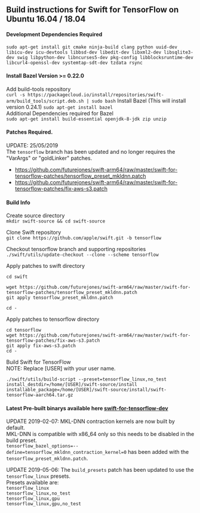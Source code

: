## Build instructions for Swift for TensorFlow on Ubuntu 16.04 / 18.04

#### Development Dependencies Required
```sudo apt-get install git cmake ninja-build clang python uuid-dev libicu-dev icu-devtools libbsd-dev libedit-dev libxml2-dev libsqlite3-dev swig libpython-dev libncurses5-dev pkg-config libblocksruntime-dev libcurl4-openssl-dev systemtap-sdt-dev tzdata rsync```

#### Install Bazel Version >= 0.22.0
Add build-tools repository  
```curl -s https://packagecloud.io/install/repositories/swift-arm/build_tools/script.deb.sh | sudo bash```
Install Bazel  (This will install version 0.24.1)
```sudo apt-get install bazel```  
Additional Dependencies required for Bazel  
```sudo apt-get install build-essential openjdk-8-jdk zip unzip```

#### Patches Required.  
UPDATE: 25/05/2019  
The `tensorflow` branch has been updated and no longer requires the "VarArgs" or "goldLinker" patches. 
* https://github.com/futurejones/swift-arm64/raw/master/swift-for-tensorflow-patches/tensorflow_preset_mkldnn.patch
* https://github.com/futurejones/swift-arm64/raw/master/swift-for-tensorflow-patches/fix-aws-s3.patch

#### Build Info
Create source directory  
```mkdir swift-source && cd swift-source```

Clone Swift repository  
```git clone https://github.com/apple/swift.git -b tensorflow```

Checkout tensorflow branch and supporting repositories  
```./swift/utils/update-checkout --clone --scheme tensorflow```

Apply patches to swift directory  
```
cd swift 

wget https://github.com/futurejones/swift-arm64/raw/master/swift-for-tensorflow-patches/tensorflow_preset_mkldnn.patch
git apply tensorflow_preset_mkldnn.patch

cd -
```

Apply patches to tensorflow directory  
```
cd tensorflow
wget https://github.com/futurejones/swift-arm64/raw/master/swift-for-tensorflow-patches/fix-aws-s3.patch
git apply fix-aws-s3.patch
cd -
```

Build Swift for TensorFlow  
NOTE: Replace [USER] with your user name.
```
./swift/utils/build-script --preset=tensorflow_linux,no_test install_destdir=/home/[USER]/swift-source/install installable_package=/home/[USER]/swift-source/install/swift-tensorflow-aarch64.tar.gz
```
#### Latest Pre-built binarys available here [swift-for-tensorflow-dev](https://github.com/futurejones/swift-arm64/releases/tag/swift-for-tensorflow-dev)

UPDATE 2019-02-07: MKL-DNN contraction kernels are now built by default.  
MKL-DNN is compatible with x86_64 only so this needs to be disabled in the build preset.  
`tensorflow_bazel_options=--define=tensorflow_mkldnn_contraction_kernel=0` has been added with the `tensorflow_preset_mkldnn.patch`.

UPDATE 2019-05-06: The `build_presets` patch has been updated to use the `tensorflow_linux` presets.  
Presets available are:  
`tensorflow_linux`  
`tensorflow_linux,no_test`  
`tensorflow_linux,gpu`  
`tensorflow_linux,gpu,no_test`
